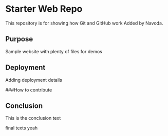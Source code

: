 # Starter Web Repo

This repository is for showing how Git and GitHub work
Added by Navoda.

## Purpose

Sample website with plenty of files for demos

## Deployment

Adding deployment details

###How to contribute

## Conclusion

This is the conclusion text

final texts
yeah


